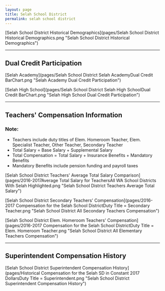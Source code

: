 ```yaml
---
layout: page
title: Selah School District
permalink: selah school district
---
```



[Selah School District Historical Demographics](pages/Selah School District Historical Demographics.png "Selah School District Historical Demographics")

___

## Dual Credit Participation

[Selah Academy](pages/Selah School District Selah AcademyDual Credit BarChart.png "Selah Academy Dual Credit Participation")

[Selah High School](pages/Selah School District Selah High SchoolDual Credit BarChart.png "Selah High School Dual Credit Participation")


___

## Teachers' Compensation Information
### Note:
- Teachers include duty titles of Elem. Homeroom Teacher, Elem. Specialist Teacher, Other Teacher, Secondary Teacher
- Total Salary = Base Salary + Supplemental Salary
- Total Compensation = Total Salary + Insurance Benefits + Mandatory Benefits
- Mandatory Benefits include pension funding and payroll taxes

[Selah School District Teachers' Average Total Salary Comparison](pages/2016-2017Average Total Salary for TeachersAll WA School Districts With Selah Highlighted.png "Selah School District Teachers Average Total Salary")

[Selah School District Secondary Teachers' Compensation](pages/2016-2017 Compensation for the Selah School DistrictDuty Title = Secondary Teacher.png "Selah School District All Secondary Teachers Compensation")

[Selah School District Elem. Homeroom Teachers' Compensation](pages/2016-2017 Compensation for the Selah School DistrictDuty Title = Elem. Homeroom Teacher.png "Selah School District All Elementary Teachers Compensation")


___

## Superintendent Compensation History

[Selah School District Superintendent Compensation History](pages/Historical Compensation for the Selah SD in Constant 2017 DollarsDuty Title = Superintendent.png "Selah School District Superintendent Compensation History")

